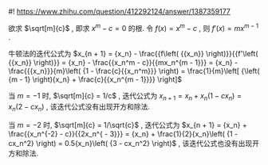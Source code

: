 #! https://www.zhihu.com/question/412292124/answer/1387359177

[comment]: <> (Answer URL: https://www.zhihu.com/question/412292124/answer/1387359177)
[comment]: <> (Question Title: 如图，如何利用牛顿迭代法计算（2）？)
[comment]: <> (Author Name: 采石工)
[comment]: <> (Create Time: 2020-08-05 23:26:45)

欲求  $\sqrt[m]{c}$  , 即求  $x^m - c = 0$  的根. 令  $f(x) = x^m - c$  , 则  $f' (x)=
mx^{m-1}$  .

牛顿法的迭代公式为  $x_{n + 1} = {x_n} - \frac{{f\left( {{x_n}} \right)}}{{f'\left(
{{x_n}} \right)}} = {x_n} - \frac{{x_n^m - c}}{{mx_n^{m - 1}}} = {x_n} -
\frac{{{x_n}}}{m}\left( {1 - \frac{c}{{x_n^m}}} \right) = \frac{1}{m}\left[
{\left( {m - 1} \right){x_n} + \frac{c}{{x_n^{m - 1}}}} \right]$

当  $m = -1$  时,  $\sqrt[m]{c} = 1/c$  , 迭代公式为  $x_{n + 1} = {x_n} +
{x_n}\left( {1 - c{x_n}} \right) = {x_n}\left( {2 - c{x_n}} \right)$  ,
该迭代公式没有出现开方和除法.

当  $m=-2$  时,  $\sqrt[m]{c} = 1/\sqrt{c}$  , 迭代公式为  $x_{n + 1} = {x_n} +
\frac{{x_n^{-2} - c}}{{2x_n^{ - 3}}} = {x_n} + \frac{1}{2}{x_n}\left( {1 -
cx_n^2} \right) = 0.5{x_n}\left( {3 - cx_n^2} \right)$  , 该迭代公式也没有出现开方和除法.

